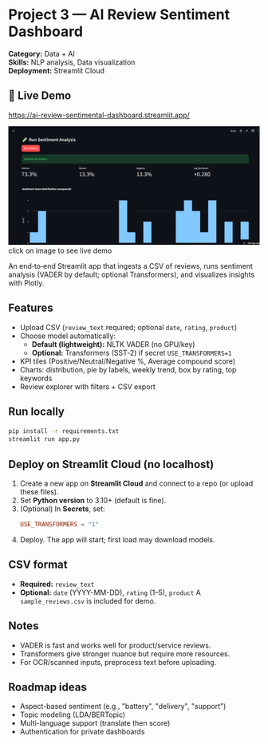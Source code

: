
# Project 3 — AI Review Sentiment Dashboard
**Category:** Data + AI  
**Skills:** NLP analysis, Data visualization  
**Deployment:** Streamlit Cloud


## 🔴 Live Demo
https://ai-review-sentimental-dashboard.streamlit.app/

[![Dashboard preview](dashboard.png)](https://ai-review-sentimental-dashboard.streamlit.app/)
click on image to see live demo

An end‑to‑end Streamlit app that ingests a CSV of reviews, runs sentiment analysis (VADER by default; optional Transformers), and visualizes insights with Plotly.

## Features
- Upload CSV (`review_text` required; optional `date`, `rating`, `product`)
- Choose model automatically:
  - **Default (lightweight):** NLTK VADER (no GPU/key)
  - **Optional:** Transformers (SST‑2) if secret `USE_TRANSFORMERS=1`
- KPI tiles (Positive/Neutral/Negative %, Average compound score)
- Charts: distribution, pie by labels, weekly trend, box by rating, top keywords
- Review explorer with filters + CSV export

## Run locally
```bash
pip install -r requirements.txt
streamlit run app.py
```

## Deploy on Streamlit Cloud (no localhost)
1. Create a new app on **Streamlit Cloud** and connect to a repo (or upload these files).
2. Set **Python version** to 3.10+ (default is fine).
3. (Optional) In **Secrets**, set:
   ```toml
   USE_TRANSFORMERS = "1"
   ```
4. Deploy. The app will start; first load may download models.

## CSV format
- **Required:** `review_text`
- **Optional:** `date` (YYYY-MM-DD), `rating` (1–5), `product`
A `sample_reviews.csv` is included for demo.

## Notes
- VADER is fast and works well for product/service reviews.
- Transformers give stronger nuance but require more resources.
- For OCR/scanned inputs, preprocess text before uploading.

## Roadmap ideas
- Aspect-based sentiment (e.g., "battery", "delivery", "support")
- Topic modeling (LDA/BERTopic)
- Multi-language support (translate then score)
- Authentication for private dashboards
